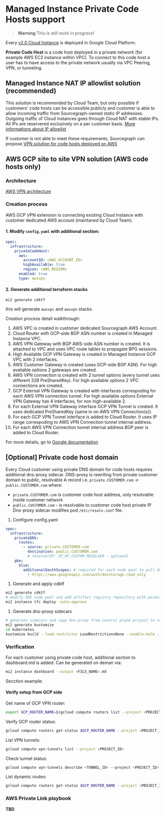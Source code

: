 # Managed Instance Private Code Hosts support

> **Warning**
> This is still work in progress!

Every [v2.0 Cloud Instance](../v2.0/index.md) is deployed in Google Cloud Platform.

**Private Code Host** is a code host deployed in a private network (for example AWS EC2 instance within VPC). To connect to this code host a user has to have access to the private network usually via VPC Peering, VPN, or tunneling.

## Managed Instance NAT IP allowlist solution (recommended)

This solution is recommended by Cloud Team, but only possible if customers' code hosts can be accessible publicly and customer is able to allow incoming traffic from Sourcegraph-owned static IP addresses.
Outgoing traffic of Cloud instances goes through Cloud NAT with stable IPs. All IPs are reservered exclusively on a per customer basis.
[More informations about IP allowlist](../../index.md#faq-what-is-the-cloud-instance-ip)

If customer is not able to meet these requirements, Sourcegraph can propose [VPN solution for code hosts deployed on AWS](#aws-gcp-site-to-site-vpn-solution)

## AWS GCP site to site VPN solution (AWS code hosts only)

### Architecture

[AWS VPN architecture](https://app.excalidraw.com/s/4Dr1S6qmmY7/4L5TAaxiYAy)

### Creation process

AWS GCP VPN extension is connecting existing Cloud Instance with customer dedicated AWS account (maintaned by Cloud Team).

#### 1. Modify `config.yaml` with additional section:

```yaml
spec:
  infrastructure:
    privateCodeHost:
      aws:
        accountID: <AWS_ACCOUNT_ID>
        highAvailable: true
        region: <AWS_REGION>
      enabled: true
      type: awsvpn
```

#### 2. Generate additional terraform stacks

```
mi2 generate cdktf
```

this will generate `awsvpc` and `awsvpn` stacks.

Creation process detail walkthrough:

1. AWS VPC is created in customer dedicated Sourcegraph AWS Account.
1. Cloud Router with GCP-side BGP ASN number is created in Managed Instance VPC.
1. AWS VPN Gateway with BGP AWS-side ASN number is created. It is attached to VPC and uses VPC route tables to propagate BPG sessions.
1. High Available GCP VPN Gateway is created in Managed Instance GCP VPC with 2 interfaces.
1. AWS Customer Gateway is created (uses GCP-side BGP ASN). For high available options 2 gateways are created.
1. AWS VPN connection is created with 2 tunnel options (every tunnel uses different 32B PreSharedKey). For high available options 2 VPC connections are created.
1. GCP External VPN Gateway is created with interfaces correspoding for each AWS VPN connection tunnel. For high available options External VPN Gateway has 4 interfaces, for non high-available 2.
1. For each External VPN Gateway interface GCP VPN Tunnel is created. It uses dedicated PreSharedKey (same in on AWS VPN Connection(s)).
1. For each GCP VPN Tunnel interface is added to Cloud Router. It uses IP range correspoding to AWS VPN Connection tunnel internal address.
1. For each AWS VPN Connection tunnel internal address BGP peer is added to Cloud Router.

For more details, go to [Google documentation](https://cloud.google.com/network-connectivity/docs/vpn/tutorials/create-ha-vpn-connections-google-cloud-aws)

## [Optional] Private code host domain

Every Cloud customer using private DNS domain for code hosts requires additional dns-proxy sidecar.
DNS-proxy is rewriting from private customer domain to public, resolvable A record
i.e. `private.CUSTOMER.com` -> `public.CUSTOMER.com` where:

- `private.CUSTOMER.com` is customer code host address, only resolvable inside customer network
- `public.CUSTOMER.com` - is resolvable to customer code host private IP
  Dns-proxy sidecar modifies pod `/etc/resolv.conf` file.

1. Configure config.yaml

```yaml
spec:
  infrastructure:
    privateDNS:
      routes:
        - source: private.CUSTOMER.com
          destination: public.CUSTOMER.com
          # resolverIP: IP_OF_CUSTOM_RESOLVER - optional
    gke:
      blue:
        additionalOauthScopes: # required for each node pool to pull dns-proxy private image from artifact registry
          - https://www.googleapis.com/auth/devstorage.read_only
```

1. Generate and apply cdktf

```sh
mi2 generate cdktf
# modify GKE node pool and add artifact registry repository with permissions
mi2 instance tfc deploy -auto-approve
```

1. Generate dns-proxy sidecars

```sh
# generate sidecars and copy dns-proxy from control plane project to customer project artifact registry repository
mi2 generate kustomize
cd kubernetes
kustomize build --load-restrictor LoadRestrictionsNone --enable-helm . | kubectl apply -f -
```

### Verification

For each customer using private code host, additional section to dashboard.md is added.
Can be generated on deman via:

```sh
mi2 instance dashboard --output <FILE_NAME>.md
```

Secction example:

#### Verify setup from GCP side

Get name of GCP VPN router:

```bash
export GCP_ROUTER_NAME=$(gcloud compute routers list --project <PROJECT_ID> --filter="bgp.advertiseMode: CUSTOM"  --format=json | jq -r '.[0].name')
```

Verify GCP router status:

```bash
gcloud compute routers get-status $GCP_ROUTER_NAME --project <PROJECT_ID>  --region <GCP_REGION>  --format='flattened(result.bgpPeerStatus[].name, result.bgpPeerStatus[].ipAddress, result.bgpPeerStatus[].peerIpAddress)
```

List VPN tunnels:

```bash
gcloud compute vpn-tunnels list --project <PROJECT_ID>
```

Check tunnel status:

```bash
gcloud compute vpn-tunnels describe <TUNNEL_ID> --project <PROJECT_ID> --region <GCP_REGION> --format='flattened(status,detailedStatus)'
```

List dynamic routes:

```bash
gcloud compute routers get-status $GCP_ROUTER_NAME --project <PROJECT_ID> --region <GCP_REGION> --format="flattened(result.bestRoutes)"
```

### AWS Private Link playbook

**TBD**
